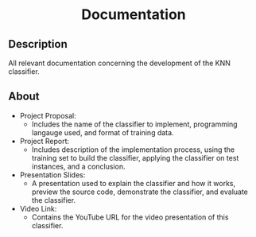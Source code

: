 <h1 align="center">Documentation</h1>

<h2>Description</h2>

All relevant documentation concerning the development of the KNN classifier.

<h2>About</h2>

- Project Proposal:
  - Includes the name of the classifier to implement, programming langauge used, and format of training data.
- Project Report:
  - Includes description of the implementation process, using the training set to build the classifier, applying the classifier on test instances, and a conclusion.
- Presentation Slides:
  - A presentation used to explain the classifier and how it works, preview the source code, demonstrate the classifier, and evaluate the classifier.
- Video Link:
  - Contains the YouTube URL for the video presentation of this classifier.

